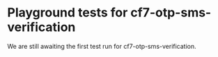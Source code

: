# Playground tests for cf7-otp-sms-verification
We are still awaiting the first test run for cf7-otp-sms-verification.
